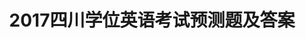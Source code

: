 ---
layout: cet
pageName: examination
title: 2017四川学位英语考试预测题及答案
period: 2017年04月
courseID: 
description: 
parts:
  - title: 完成对话
    sections: 
      - title: 
        questions: 
          - title: "Harry: Do you mind my smoking here?<br/>Lynn: ______"
            type: radio
            options:
              - answer: Yes, please do.
                isTrue: false
              - answer: No, please don' t.
                isTrue: false
              - answer: No, I dislike the smell of cigarette.
                isTrue: false
              - answer: Yes, please don' t.
                isTrue: true
          - title: "Owen: May I use your phone?<br/>Ruth: ______"
            type: radio
            options:
              - answer: It doesn' t matter.
                isTrue: false
              - answer: Go ahead.
                isTrue: true
              - answer: No, I don' t mind.
                isTrue: false
              - answer: No, you needn' t.
                isTrue: false
          - title: "Wendy: ______?<br/>Wayne: For about two weeks."
            type: radio
            options:
              - answer: How long are you going to stay here
                isTrue: true
              - answer: How soon will you leave this place
                isTrue: false
              - answer: How often do you come here
                isTrue: false
              - answer: How many times have you come here
                isTrue: false
          - title: "Rose: Hello, may I speak to Mr. Green?<br/>Steven: ______, I will see if he is in."
            type: radio
            options:
              - answer: Don' t put down your phone
                isTrue: false
              - answer: Hold the line a minute
                isTrue: true
              - answer: Please phone him in five minutes again
                isTrue: false
              - answer: This is John speaking
                isTrue: false
          - title: "Viola: Excuse me, ______?<br/>Rite: I am sorry, I don' t know. I’m new around here."
            type: radio
            options:
              - answer: will you please tell me time
                isTrue: false
              - answer: is there a train time-table
                isTrue: false
              - answer: can you tell me the best way to the nearest hospital
                isTrue: true
              - answer: can you show me the map of this city
                isTrue: false
          - title: "Carol: ______?<br/>Jane: I' d like two dozen eggs."
            type: radio
            options:
              - answer: What are you doing
                isTrue: false
              - answer: What would you like to do
                isTrue: false
              - answer: What can I do for you
                isTrue: true
              - answer: What would you like to eat
                isTrue: false
          - title: "Helen: ______Sir, I didn' t quite hear you.<br/>David: I said that nobody but one had got a full mark in the tests."
            type: radio
            options:
              - answer: May I ask you a question?
                isTrue: false
              - answer: I am sorry，
                isTrue: false
              - answer: I beg your Pardon，
                isTrue: true
              - answer: I must say “no” to you，
                isTrue: false
          - title: "Jimmy: ______ May I speak to John?<br/>Tony: John！ You are wanted on the telephone."
            type: radio
            options:
              - answer: I am Mary.
                isTrue: false
              - answer: My name is Mary.
                isTrue: false
              - answer: Do you know Mary?
                isTrue: false
              - answer: This is Mary speaking.
                isTrue: true
          - title: "How could you say that?<br/>Bert: ______, I didn' t mean to hurt you."
            type: radio
            options:
              - answer: That' s all right
                isTrue: false
              - answer: I won' t regret
                isTrue: false
              - answer: I' m really sorry
                isTrue: true
              - answer: Excuse me
                isTrue: false
          - title: "June: Do you think it' s going to rain over the weekend?<br/>Judy: ______."
            type: radio
            options:
              - answer: I don' t believe
                isTrue: false
              - answer: I don' t believe it
                isTrue: false
              - answer: I believe not so
                isTrue: false
              - answer: I believe not
                isTrue: true
  - title: 阅读理解
    sections: 
      - title: 
        passages:
          - title: 
            article: <p class="pgh-indent">Animals seem to have the sense to eat when they are hungry and they do not eat more than their bodies need. It has been demonstrated that rats will, when given a choice over a period of time, prefer water with vitamins to water without vitamins even though there is no difference in taste or smell between the two water bottles. When a fragrant flavor was added to the vitamin enriched fluid, the rats did seem to develop a taste for it and kept drinking it, even after the vitamins were switched to the clear water. In time, however, they broke the habit and went back to where the necessary vitamins were.</p><p class="pgh-indent">In a classic experiment, babies of 6 to 12 months old were placed in a cafeteria feeding arrangement, with a wide selection of baby food before them. They were given whatever food they pointed to or appeared interested in. We are told that at first they showed some unusual eating patterns, but that over a period of time they managed to select well-balanced diet.</p><p class="pgh-indent">So, in selecting food, rats and babies do seem to know and act on what‘s best for them.Apparently, there is a kind of "body wisdom" . which hmnans soon lose.Most of us do not eat as wisely as we could.</p><p class="pgh-indent">Many of our food preferences are culturally determined and influenced by long-established habits. Some people eat fox, dog and blackbirds, while we eat cows and pigs. So what people eat and how much they eat seem to be greatly influenced by what is going on around them.</p>
            questions:
              - title: In the experiment on rats, a fragrant flavor was added to the rat‘s drinking water to
                type: radio
                options:
                  - answer: encourage rats to drink vitamin-enriched water
                    isTrue: false
                  - answer: find out rats preference in flavor
                    isTrue: false
                  - answer: test whether rats know which drink is good for them
                    isTrue: true
                  - answer: demonstrate that vitamins aretasteless
                    isTrue: false
              - title: The expression "the habit”（ Line 6, Paragraph 1. refers to drinking water which （ ……
                type: radio
                options:
                  - answer: has no smell
                    isTrue: false
                  - answer: is tasteless
                    isTrue: false
                  - answer: has vitamins
                    isTrue: false
                  - answer: is flavored
                    isTrue: true
              - title: According to the passage, adults eating habits differ from those of babies because （ ……
                type: radio
                options:
                  - answer: adults know better than babies what kind of food is good for their health
                    isTrue: false
                  - answer: adults usually cannot resist the temptation of various delicious foods
                    isTrue: false
                  - answer: adults‘ eating habits are closely related to the social and cultural customs
                    isTrue: true
                  - answer: adults have more choices of food than babies in eating patterns
                    isTrue: false
              - title: The author implied in the passage that most of us （ ……
                type: radio
                options:
                  - answer: eat a balanced diet
                    isTrue: false
                  - answer: choose the food that is of nutrition
                    isTrue: false
                  - answer: have the habits influenced by the surroundings
                    isTrue: true
                  - answer: like to eat the food with a fragrant flavor
                    isTrue: false
              - title: As far as their eating habits are concerned, babies and rats are similar in that （ ……
                type: radio
                options:
                  - answer: both have the wisdom to choose a balanced diet
                    isTrue: true
                  - answer: both prefer flavored food and drink
                    isTrue: false
                  - answer: both have the same eating patterns
                    isTrue: false
                  - answer: both develop a taste for the same kinds of flavors
                    isTrue: false
          - title: 
            article: <p class="pgh-indent">Suicide has been a cause of concern in most societies for a long time. The classical Greeks, for example, required people who wanted to kill themselves to get permission from the senate. While this law is not without humor by today' s standards, it clearly shows an awareness of the problem in times gone by.</p><p class="pgh-indent">In today' s society, suicide is much more prevalent than we want to admit. Why do people try to take their own lives?</p><p class="pgh-indent">The motives for suicide can be categorized into areas such as a failure, wrath（暴怒）, the needfor attention, stress, and so on. However, the qualities of a person who wants to take his own life change from person to person, making it difficult to depict（描写）the typical victim. To make the problem even more confusing, people will often camouflage（掩盖）their true feelings, thus causing their friends to disregard problems that should be viewed as serious.</p><p class="pgh-indent">In theUnited States, a network of centers has been created to attempt to prevent suicides.People who are bitter, worded, or depressed are encouraged to contact workers at these centers. These workers, often trained volunteers, offer benevolent advice to the callers, trying to help the callers to see that suicide as a solutions to problems is an illusion. The accomplishments of these centers, insofar（到这个程度）as their effectiveness to reduce suicide is concerned, are minimal However, they have helped a lot of people with a wide variety of problems.So, in the somewhat amorphous（难以名状的）area of man helping his fellow man, they are certainly a success.</p>
            questions: 
              - title: Which of the following statements is TRUE according to the article?
                type: radio
                options:
                  - answer: The classical Greeks did not know the existence of suicide
                    isTrue: false
                  - answer: Suicide has always been prevalent in all parts of the world
                    isTrue: false
                  - answer: In today' s society, there are quite a number of people who commit suicide
                    isTrue: true
                  - answer: Nowadays suicide is not as common as it was in the past
                    isTrue: false
              - title: Which of the following is NOT mentioned as a motive for suicide?
                type: radio
                options:
                  - answer: Insanity
                    isTrue: true
                  - answer: Pressure
                    isTrue: false
                  - answer: The need for attention
                    isTrue: false
                  - answer: Great anger
                    isTrue: false
              - title: Which of the following statements is NOT true?
                type: radio
                options:
                  - answer: People who want to take their own lives often disguise their feelings
                    isTrue: false
                  - answer: It is difficult to describe what kind of people tend to commit suicide
                    isTrue: false
                  - answer: Suicide has been a problem in most societies since ancient times
                    isTrue: false
                  - answer: People who commit suicide all share certain characteristics
                    isTrue: true
              - title: The word “benevolent” means （ ）……
                type: radio
                options:
                  - answer: relevant
                    isTrue: false
                  - answer: kind
                    isTrue: true
                  - answer: serious
                    isTrue: false
                  - answer: effective
                    isTrue: false
              - title: The third paragraph mainly tells us that （ ）……
                type: radio
                options:
                  - answer: a network of centers has been quite effective in reducing suicide
                    isTrue: false
                  - answer: a network of centers has been quite successful in reducing suicide
                    isTrue: false
                  - answer: people are making efforts to help those who tend to commit suicide and in a way, they are successful
                    isTrue: true
                  - answer: in theUnited States, people who want to commit suicide call a network of centers to get help
                    isTrue: false
          - title: 
            article: <p class="pgh-indent">To swim across the English Channel takes at least nine hours.It's a hard work and it makes you short of breath. To fly over the Channel takes only twenty minutes （as long as you’re not held up at the airport. , but it's an expensive way to travel.You can travel by hovercraft if you don’t mind the noise, and that takes forty minutes. Otherwise you can go by boat, if you forget your sea-sickness ills. All these means of transport have their problems and the weary（不耐烦的）traveler often dreams of being able to drive to France in his own car. “Not possible”, you say, Well, wait a minute.People are once again considering the idea of a Channel tunnel or bridge.</p><p class="pgh-indent">This time, the Greater London Council is looking into the possibility of building a Channel link straight to London. A bridge would cost far more than a tunnel, but you would be able to go by rail or by car on a bridge, whereas a tunnel would provide ar all link only.</p><p class="pgh-indent">Why is this idea being discussed again? Is Britain becoming more conscious of the need for links with Europe as a result of joining the EEC（欧供体）? Well, perhaps.The main reason, though, is that a tunnel or bridge would reach the twenty square kilometers of London's disused dockland（船坞地）. A link from London to the continent would stimulate trade and re-vitalize（使……重新有活力）the port, and would make London a main trading center in Europe. With alink over the Channel, you could buy your fish and chips in England, and be able to eat them in France while they were still warm！</p>
            questions: 
              - title: Which of the following statements is TRUE?
                type: radio
                options:
                  - answer: Swimming across the Channel takes tess than four hours
                    isTrue: false
                  - answer: The idea of a Channel tunnel or bridge is a very new one
                    isTrue: false
                  - answer: It is considered to be more difficult to swim across the channel than any other 
                    isTrue: true
                  - answer: A tunnel or bridge would only reach as far as the coast
                    isTrue: false
              - title: A tunnel would be （ ）
                type: radio
                options:
                  - answer: less expensive to be built than a bridge
                    isTrue: true
                  - answer: more expensive to be built than a bridge
                    isTrue: false
                  - answer: less expensive to be built than a rail
                    isTrue: false
                  - answer: more expensive to be built than a rail
                    isTrue: false
              - title: If they built a Channel tunnel, you would （ ）
                type: radio
                options:
                  - answer: neither take a train nor go by ear
                    isTrue: false
                  - answer: only take a train
                    isTrue: true
                  - answer: either take a train or go by car
                    isTrue: false
                  - answer: only take a bus
                    isTrue: false
              - title: It can be concluded that many of London's dockyards are （）
                type: radio
                options:
                  - answer: not used
                    isTrue: true
                  - answer: seriously blocked
                    isTrue: false
                  - answer: fully used
                    isTrue: false
                  - answer: opened again
                    isTrue: false
              - title: Channel link would （ ）
                type: radio
                options:
                  - answer: allow us to buy fish and chips inFrance
                    isTrue: false
                  - answer: make the journey from Europe to England dangerous but easier and faster
                    isTrue: false
                  - answer: decrease more trade forLondon's dockyards
                    isTrue: false
                  - answer: makeLondon more prosperous again
                    isTrue: false
          - title: 
            article: <p class="pgh-indent">The market investigation is indispensable to sales promotion.They are closely related as the lips and teeth, so to speak.What you produce is for sale on the market. It would be impossible to succeed in selling a product without first investigating the market.</p><p class="pgh-indent">In the international market, goods on sale coming from different countries and suppliers are always facing keen competition. Under such circumstances, they will try everything possible to familiarize themselves with the market conditions.In making investigations, we ought to get information about what similar items the competitors are offering on the market, what prices they are quoting（报价）, what features their products have, who are their regular customers, etc. Then, how can we obtain such information? There are many channels that we ean make use of in doing this sort of work.The commercial counselor‘s offices of our embassies stationed abroad can help us in making market investigations.</p><p class="pgh-indent">Nowadays, our import and export corporations send their trade groups abroad every now and then. One of their purposes is to make market surveys on the spot.</p><p class="pgh-indent">Certainly, face-to-face talks with foreign businessmen are also important channels to get market information.The Chinese Export Commodities Fairs and some other fairs of similar nature as well as visits of foreign businessmen provide us with such opportunities.Of course, there are some other ways of making market investigations.</p>
            questions: 
              - title: In making market investigation, one should （ ）
                type: radio
                options:
                  - answer: get enough information Concerned
                    isTrue: true
                  - answer: advertise his products
                    isTrue: false
                  - answer: produce high quality goods
                    isTrue: false
                  - answer: none of the above
                    isTrue: false
              - title: The word “indispensable” in the first line means （）
                type: radio
                options:
                  - answer: impossible
                    isTrue: false
                  - answer: essential
                    isTrue: true
                  - answer: advisable
                    isTrue: false
                  - answer: available
                    isTrue: false
              - title: Which of the following statements is NOT true?
                type: radio
                options:
                  - answer: The relationship between market investigation and sales promotion is just as that of the lips and teeth
                    isTrue: false
                  - answer: It is impossible to succeed in selling a product without market investigation
                    isTrue: false
                  - answer: There are various ways of making market investigation
                    isTrue: false
                  - answer: Production goes before market investigation
                    isTrue: true
              - title: Making market investigation is very important because （ ）
                type: radio
                options:
                  - answer: in market, goods on sale are numerous
                    isTrue: false
                  - answer: every producer is facing keen competition
                    isTrue: false
                  - answer: it can greatly promote sales
                    isTrue: false
                  - answer: all of the above
                    isTrue: true
              - title: All the following are channels to get market information EXCEPT （ ）
                type: radio
                options:
                  - answer: to have commercial counselor‘s offices of our embassies stationed abroad
                    isTrue: false
                  - answer: to promote the quality of our own products
                    isTrue: true
                  - answer: to send trade groups abroad every now and then
                    isTrue: false
                  - answer: to have face-to-face talks with foreign businessmen
                    isTrue: false
  - title: 词汇和语法
    sections: 
      - title: 
        questions: 
          - title: Mr. Wilson said that he did not want to _____ any further responsibilities.
            type: radio
            options:
              - answer: take on
                isTrue: true
              - answer: get on
                isTrue: false
              - answer: put up
                isTrue: false
              - answer: look up
                isTrue: false
          - title: Having no money but _____ to know, he simply said he would go without dinner.
            type: radio
            options:
              - answer: not to want anyone
                isTrue: false
              - answer: not wanting anyone
                isTrue: true
              - answer: wanted no one
                isTrue: false
              - answer: to want no one
                isTrue: false
          - title: We desire that the tour leader _____ us immediately of any change in plans.
            type: radio
            options:
              - answer: inform
                isTrue: true
              - answer: informs
                isTrue: false
              - answer: informed
                isTrue: false
              - answer: has informed
                isTrue: false
          - title: Not _____, the process of choosing names varies widely from culture to culture.
            type: radio
            options:
              - answer: obviously
                isTrue: false
              - answer: surprisingly
                isTrue: true
              - answer: particularly
                isTrue: false
              - answer: normally
                isTrue: false
          - title: A man escaped from the prison last night. It was a long time _____ the guards discovered what.
            type: radio
            options:
              - answer: before
                isTrue: true
              - answer: until
                isTrue: false
              - answer: since
                isTrue: false
              - answer: when
                isTrue: false
          - title: Jane had promised to give me a timetable for tomorrow. She failed, ______.
            type: radio
            options:
              - answer: either
                isTrue: false
              - answer: though
                isTrue: true
              - answer: but
                isTrue: false
              - answer: too
                isTrue: false
          - title: When I got to the company, the meeting ______ for five minutes.
            type: radio
            options:
              - answer: had begun
                isTrue: false
              - answer: has been on
                isTrue: false
              - answer: has begun
                isTrue: false
              - answer: had been on
                isTrue: true
          - title: —I wonder why Mr. Brown hasn't showed up at the meeting yet.<br/>—I' m not sure, but he ______ in a traffic jam driving here.
            type: radio
            options:
              - answer: could be stuck
                isTrue: false
              - answer: might stuck
                isTrue: false
              - answer: might have been stuck
                isTrue: true
              - answer: must have stuck
                isTrue: false
          - title: With the development of the Internet, people's life ______ in the past few years.
            type: radio
            options:
              - answer: is improved
                isTrue: false
              - answer: has been improved
                isTrue: true
              - answer: is improving
                isTrue: false
              - answer: had been improved
                isTrue: false
          - title: Mary is always ready. to help others when they are in trouble and she never ______ their requests.
            type: radio
            options:
              - answer: turns up
                isTrue: false
              - answer: turns over
                isTrue: false
              - answer: turns in
                isTrue: false
              - answer: turns down
                isTrue: true
          - title: —Good evening. I ______ to see Mary.<br/>—Oh, good evening. I'm sorry, but she is not in.
            type: radio
            options:
              - answer: came
                isTrue: false
              - answer: come
                isTrue: false
              - answer: had come
                isTrue: true
              - answer: have come
                isTrue: false
          - title: Is it true ______ the snow stops, it will be as hot as in the summer here?
            type: radio
            options:
              - answer: when
                isTrue: false
              - answer: that when
                isTrue: true
              - answer: whenever
                isTrue: false
              - answer: that
                isTrue: false
          - title: The time he has devoted in the past years ______ the disabled is now considered ______ of great value.
            type: radio
            options:
              - answer: to help; being
                isTrue: false
              - answer: to helping; to be
                isTrue: true
              - answer: to help; to be
                isTrue: false
              - answer: helping; being
                isTrue: false
          - title: ______ different life today is ______ what it was 15 years ago.
            type: radio
            options:
              - answer: How; from
                isTrue: true
              - answer: What a; from
                isTrue: false
              - answer: What; from
                isTrue: false
              - answer: How; with
                isTrue: false
          - title: I will have begun to do the work ______ 5 o' clock this afternoon.
            type: radio
            options:
              - answer: by
                isTrue: true
              - answer: at
                isTrue: false
              - answer: after
                isTrue: false
              - answer: before
                isTrue: false
          - title: The news of the mayor's coming to our school for a visit was _____ on the radio yesterday.
            type: radio
            options:
              - answer: turned out
                isTrue: false
              - answer: found out
                isTrue: false
              - answer: given out
                isTrue: true
              - answer: carried out
                isTrue: false
          - title: Don't be _____ by products promising to make you lose weight quickly.
            type: radio
            options:
              - answer: taken off
                isTrue: false
              - answer: taken out
                isTrue: false
              - answer: taken away
                isTrue: false
              - answer: taken in
                isTrue: true
          - title: —Do you think that housing price will keep _____ in the years to come?<br/>—Sorry, I have no idea.
            type: radio
            options:
              - answer: lifting up
                isTrue: false
              - answer: going up
                isTrue: true
              - answer: bringing up
                isTrue: false
              - answer: growing up
                isTrue: false
          - title: In this seaside resort, you can _____ all the comfort and convenience of modern tourism.
            type: radio
            options:
              - answer: enjoy
                isTrue: true
              - answer: apply
                isTrue: false
              - answer: receive
                isTrue: false
              - answer: achieve
                isTrue: false
          - title: For all these years I have been working for others. I'm _____ hoping I’ll my own business someday.
            type: radio
            options:
              - answer: turn up
                isTrue: false
              - answer: fix up
                isTrue: false
              - answer: set up
                isTrue: true
              - answer: make up
                isTrue: false
  - title: 翻译（英译汉）
    directions: N/A
    questions: 
      - title: While it cannot be scientifically proven （or disproved, for that matter. that global warming caused any particular extreme event, we can say that global warming very likely makes many kinds of extreme weather both more frequent and more severe.
        type: textarea
        answer: 尽管在科学上还无法证明（或否定）是全球变暖导致了某些特定的极端天气，我们还是可以说全球变暖很可能使多种极端天气发生得更频繁、更恶劣。
  - title: 写作
    directions: N/A
    questions: 
      - title: "Directions: For this part , you are allowed 30 minutes to write a composition on the topic “ How I Fi-nance My College Education”. You should write at least 120 words, and base your composition on the outline given in Chinese below：<br/>1.上大学的费用（tuition and fees.可以通过多种途径解决；<br/>2.哪种途径适合于我（说明理由）。"
        type: textarea
        answer: <h5 class="text-center">How I Finance My College Education</h5><p class="pgh-indent">It is a fact that college is becoming more and more expensive and college life is becoming especially hard for the students who were born in needy families. However, there are several ways in which these students can cover their tuition that their parents are not able to afford. Finding a part-time job, for example, is an ideal way. Besides, one can ask the bank for a loan and repay it when he has the ability. Finally, one can seek assistance from the society.</p><p class="pgh-indent">For me, earning tuition by doing part-time jobs is the most suitable way. First, I learn to be independent both mentally and economically in this way. Apart from this, I no longer need to wor-ry my parents with so heavy a burden. Finally, since I earn my own living, I will be more confi-dent with myself and, therefore, I can live a busy but meaningful college life.</p>
---